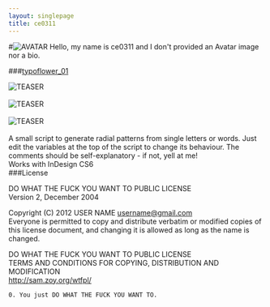 ```yaml
---
layout: singlepage
title: ce0311
---
```

#![AVATAR](https://raw.github.com/fabiantheblind/auto-typo-adbe-id/master/ce0311/ce0311.png) Hello,
my name is ce0311 and I don't provided an Avatar image nor a bio.  

###[typoflower_01](https://github.com/fabiantheblind/auto-typo-adbe-id/blob/master/ce0311/typoflower_01.jsx)  

![TEASER](https://raw.github.com/fabiantheblind/auto-typo-adbe-id/master/ce0311/preview_1.png)  
<br>
![TEASER](https://raw.github.com/fabiantheblind/auto-typo-adbe-id/master/ce0311/preview_2.png)  
<br>
![TEASER](https://raw.github.com/fabiantheblind/auto-typo-adbe-id/master/ce0311/preview_3.png)  
<br>
A small script to generate radial patterns from single letters or words. Just edit the variables at the top of the script to change its behaviour. The comments should be self-explanatory - if not, yell at me!  
Works with InDesign CS6  
###License  


DO WHAT THE FUCK YOU WANT TO PUBLIC LICENSE  
Version 2, December 2004  

 Copyright (C) 2012 USER NAME <username@gmail.com>  
 Everyone is permitted to copy and distribute verbatim or modified copies of this license document, and changing it is allowed as long as the name is changed.  

DO WHAT THE FUCK YOU WANT TO PUBLIC LICENSE  
TERMS AND CONDITIONS FOR COPYING, DISTRIBUTION AND MODIFICATION  
http://sam.zoy.org/wtfpl/

`0. You just DO WHAT THE FUCK YOU WANT TO.  `